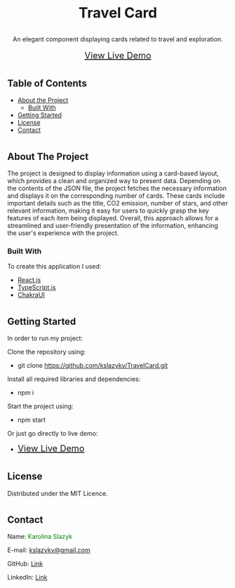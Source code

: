 <!-- PROJECT HEADER -->
<br />
<p align='center'>
  <h3 align='center' style='font-size: 32px'>Travel Card</h3>
  <p align='center'>
    An elegant component displaying cards related to travel and exploration.
    <br />
    <br />
    <a href='https://kslazykv.github.io/TravelCard/' style='font-size: 20px'>View Live Demo</a>
  </p>
</p>

#
<!-- TABLE OF CONTENTS -->
## Table of Contents

* [About the Project](#about-the-project)
  * [Built With](#built-with)
* [Getting Started](#getting-started)
* [License](#license)
* [Contact](#contact)

#
<!-- ABOUT THE PROJECT -->
## About The Project

The project is designed to display information using a card-based layout, which provides a clean and organized way to present data. Depending on the contents of the JSON file, the project fetches the necessary information and displays it on the corresponding number of cards. These cards include important details such as the title, CO2 emission, number of stars, and other relevant information, making it easy for users to quickly grasp the key features of each item being displayed. Overall, this approach allows for a streamlined and user-friendly presentation of the information, enhancing the user's experience with the project.

### Built With
To create this application I used:
* [React.js](https://reactjs.org)
* [TypeScript.js](https://www.typescriptlang.org/)
* [ChakraUI](https://chakra-ui.com/) 

#
<!-- GETTING STARTED -->
## Getting Started

In order to run my project:

Clone the repository using:
* git clone https://github.com/kslazykv/TravelCard.git

Install all required libraries and dependencies:
* npm i

Start the project using:
* npm start

Or just go directly to live demo:
* <a href='https://kslazykv.github.io/TravelCard/' style='font-size: 20px'>View Live Demo</a>

#
<!-- LICENSE -->
## License
Distributed under the MIT Licence.

#
<!-- CONTACT -->
## Contact

Name: <span style='color: green'> Karolina Slazyk </span>

E-mail: kslazykv@gmail.com

GitHub: [Link](https://github.com/kslazykv/)

LinkedIn: [Link](https://www.linkedin.com/in/karolina-slazyk/)
